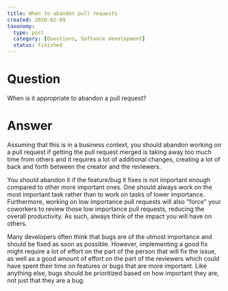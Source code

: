 ```yaml
---
title: When to abandon pull requests
created: 2020-02-09
taxonomy:
  type: post
  category: [Questions, Software development]
  status: finished
---
```


# Question
When is it appropriate to abandon a pull request?

# Answer
Assuming that this is in a business context, you should abandon working on a pull request if getting the pull request merged is taking away too much time from others and it requires a lot of additional changes, creating a lot of back and forth between the creator and the reviewers.

You should abandon it if the feature/bug it fixes is not important enough compared to other more important ones. One should always work on the most important task rather than to work on tasks of lower importance. Furthermore, working on low importance pull requests will also "force" your coworkers to review those low importance pull requests, reducing the overall productivity. As such, always think of the impact you will have on others.

Many developers often think that bugs are of the utmost importance and should be fixed as soon as possible. However, implementing a good fix might require a lot of effort on the part of the person that will fix the issue, as well as a good amount of effort on the part of the reviewers which could have spent their time on features or bugs that are more important. Like anything else, bugs should be prioritized based on how important they are, not just that they are a bug.
